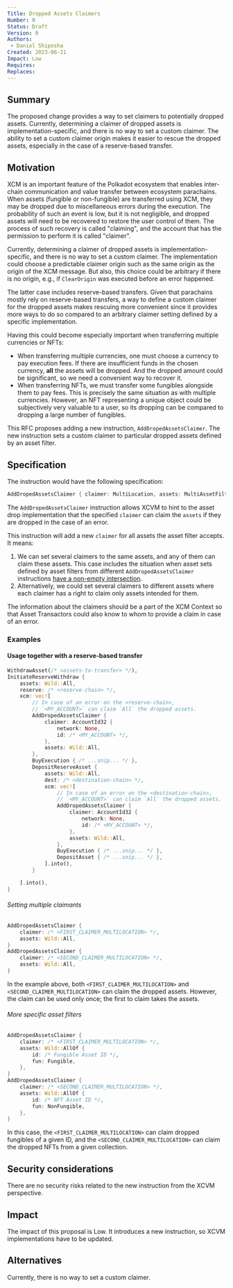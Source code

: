 ```yaml
---
Title: Dropped Assets Claimers
Number: 0
Status: Draft
Version: 0
Authors:
 - Daniel Shiposha
Created: 2023-06-21
Impact: Low
Requires:
Replaces:
---
```


## Summary

The proposed change provides a way to set claimers to potentially dropped assets.
Currently, determining a claimer of dropped assets is implementation-specific, and there is no way to set a custom claimer.
The ability to set a custom claimer origin makes it easier to rescue the dropped assets, especially in the case of a reserve-based transfer.

## Motivation

XCM is an important feature of the Polkadot ecosystem that enables inter-chain communication and value transfer between ecosystem parachains. When assets (fungible or non-fungible) are transferred using XCM, they may be dropped due to miscellaneous errors during the execution. The probability of such an event is low, but it is not negligible, and dropped assets will need to be recovered to restore the user control of them. The process of such recovery is called "claiming", and the account that has the permission to perform it is called "claimer".

Currently, determining a claimer of dropped assets is implementation-specific, and there is no way to set a custom claimer. The implementation could choose a predictable claimer origin such as the same origin as the origin of the XCM message. But also, this choice could be arbitrary if there is no origin, e.g., if `ClearOrigin` was executed before an error happened.

The latter case includes reserve-based transfers. Given that parachains mostly rely on reserve-based transfers, a way to define a custom claimer for the dropped assets makes rescuing more convenient since it provides more ways to do so compared to an arbitrary claimer setting defined by a specific implementation.

Having this could become especially important when transferring multiple currencies or NFTs:
 * When transferring multiple currencies, one must choose a currency to pay execution fees.
   If there are insufficient funds in the chosen currency, **all** the assets will be dropped. And the dropped amount could be significant, so we need a convenient way to recover it.
 * When transferring NFTs, we must transfer some fungibles alongside them to pay fees. This is precisely the same situation as with multiple currencies. However, an NFT representing a unique object could be subjectively very valuable to a user, so its dropping can be compared to dropping a large number of fungibles.

This RFC proposes adding a new instruction, `AddDropedAssetsClaimer`. The new instruction sets a custom claimer to particular dropped assets defined by an asset filter.

## Specification

The instruction would have the following specification:

```rust
AddDropedAssetsClaimer { claimer: MultiLocation, assets: MultiAssetFilter }
```

The `AddDropedAssetsClaimer` instruction allows XCVM to hint to the asset drop implementation that the specified `claimer` can claim the `assets` if they are dropped in the case of an error.

This instruction will add a new `claimer` for all assets the asset filter accepts.
It means:
 1. We can set several claimers to the same assets, and any of them can claim these assets. This case includes the situation when asset sets defined by asset filters from different `AddDropedAssetsClaimer` instructions [have a non-empty intersection](#setting-multiple-claimants).
 2. Alternatively, we could set several claimers to different assets where each claimer has a right to claim only assets intended for them.

The information about the claimers should be a part of the XCM Context so that Asset Transactors could also know to whom to provide a claim in case of an error. 

### Examples

#### Usage together with a reserve-based transfer
```rust
WithdrawAsset(/* <assets-to-transfer> */),
InitiateReserveWithdraw {
    assets: Wild::All,
    reserve: /* <reserve-chain> */,
    xcm: vec![
        // In case of an error on the <reserve-chain>,
        // `<MY_ACCOUNT>` can claim `All` the dropped assets.
        AddDropedAssetsClaimer {
            claimer: AccountId32 {
                network: None,
                id: /* <MY_ACCOUNT> */,
            },
            assets: Wild::All,
        },
        BuyExecution { /* ...snip... */ },
        DepositReserveAsset {
            assets: Wild::All,
            dest: /* <destination-chain> */,
            xcm: vec![
                // In case of an error on the <destination-chain>,
                // `<MY_ACCOUNT>` can claim `All` the dropped assets.
                AddDropedAssetsClaimer {
                    claimer: AccountId32 {
                        network: None,
                        id: /* <MY_ACCOUNT> */,
                    },
                    assets: Wild::All,
                },
                BuyExecution { /* ...snip... */ },
                DepositAsset { /* ...snip... */ },
            ].into(),
        }

    ].into(),
}
```

###### Setting multiple claimants

```rust
AddDropedAssetsClaimer {
    claimer: /* <FIRST_CLAIMER_MULTILOCATION> */,
    assets: Wild::All,
}
AddDropedAssetsClaimer {
    claimer: /* <SECOND_CLAIMER_MULTILOCATION> */,
    assets: Wild::All,
}
```

In the example above, both `<FIRST_CLAIMER_MULTILOCATION>` and `<SECOND_CLAIMER_MULTILOCATION>` can claim the dropped assets. However, the claim can be used only once; the first to claim takes the assets.

###### More specific asset filters
```rust
AddDropedAssetsClaimer {
    claimer: /* <FIRST_CLAIMER_MULTILOCATION> */,
    assets: Wild::AllOf {
        id: /* Fungible Asset ID */,
        fun: Fungible,
    },
}
AddDropedAssetsClaimer {
    claimer: /* <SECOND_CLAIMER_MULTILOCATION> */,
    assets: Wild::AllOf {
        id: /* NFT Asset ID */,
        fun: NonFungible,
    },
}
```

In this case, the `<FIRST_CLAIMER_MULTILOCATION>` can claim dropped fungibles of a given ID, and the `<SECOND_CLAIMER_MULTILOCATION>` can claim the dropped NFTs from a given collection.

## Security considerations

There are no security risks related to the new instruction from the XCVM perspective.

## Impact

The impact of this proposal is Low. It introduces a new instruction, so XCVM implementations have to be updated.

## Alternatives

Currently, there is no way to set a custom claimer.

